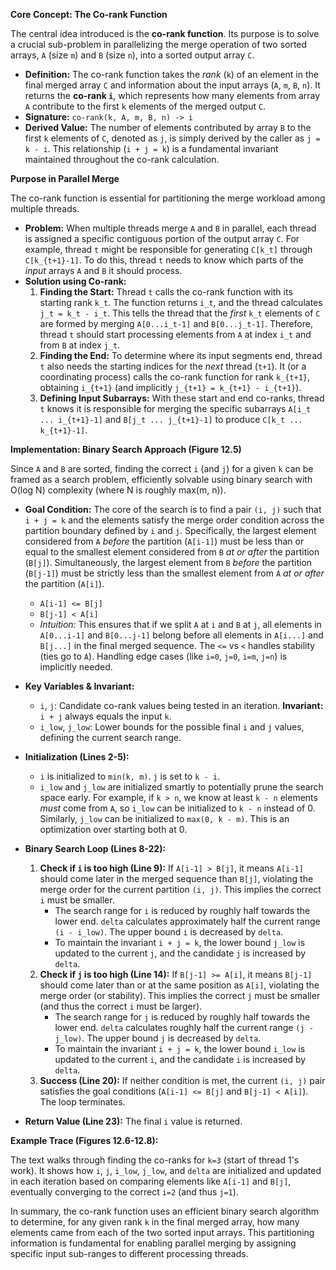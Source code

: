 **Core Concept: The Co-rank Function**

The central idea introduced is the **co-rank function**. Its purpose is to solve a crucial sub-problem in parallelizing the merge operation of two sorted arrays, `A` (size `m`) and `B` (size `n`), into a sorted output array `C`.

* **Definition:** The co-rank function takes the *rank* (`k`) of an element in the final merged array `C` and information about the input arrays (`A`, `m`, `B`, `n`). It returns the **co-rank `i`**, which represents how many elements from array `A` contribute to the first `k` elements of the merged output `C`.
* **Signature:** `co-rank(k, A, m, B, n) -> i`
* **Derived Value:** The number of elements contributed by array `B` to the first `k` elements of `C`, denoted as `j`, is simply derived by the caller as `j = k - i`. This relationship (`i + j = k`) is a fundamental invariant maintained throughout the co-rank calculation.

**Purpose in Parallel Merge**

The co-rank function is essential for partitioning the merge workload among multiple threads.

* **Problem:** When multiple threads merge `A` and `B` in parallel, each thread is assigned a specific contiguous portion of the output array `C`. For example, thread `t` might be responsible for generating `C[k_t]` through `C[k_{t+1}-1]`. To do this, thread `t` needs to know which parts of the *input* arrays `A` and `B` it should process.
* **Solution using Co-rank:**
    1.  **Finding the Start:** Thread `t` calls the co-rank function with its starting rank `k_t`. The function returns `i_t`, and the thread calculates `j_t = k_t - i_t`. This tells the thread that the *first* `k_t` elements of `C` are formed by merging `A[0...i_t-1]` and `B[0...j_t-1]`. Therefore, thread `t` should start processing elements from `A` at index `i_t` and from `B` at index `j_t`.
    2.  **Finding the End:** To determine where its input segments end, thread `t` also needs the starting indices for the *next* thread (`t+1`). It (or a coordinating process) calls the co-rank function for rank `k_{t+1}`, obtaining `i_{t+1}` (and implicitly `j_{t+1} = k_{t+1} - i_{t+1}`).
    3.  **Defining Input Subarrays:** With these start and end co-ranks, thread `t` knows it is responsible for merging the specific subarrays `A[i_t ... i_{t+1}-1]` and `B[j_t ... j_{t+1}-1]` to produce `C[k_t ... k_{t+1}-1]`.

**Implementation: Binary Search Approach (Figure 12.5)**

Since `A` and `B` are sorted, finding the correct `i` (and `j`) for a given `k` can be framed as a search problem, efficiently solvable using binary search with O(log N) complexity (where N is roughly max(m, n)).

* **Goal Condition:** The core of the search is to find a pair `(i, j)` such that `i + j = k` and the elements satisfy the merge order condition across the partition boundary defined by `i` and `j`. Specifically, the largest element considered from `A` *before* the partition (`A[i-1]`) must be less than or equal to the smallest element considered from `B` *at or after* the partition (`B[j]`). Simultaneously, the largest element from `B` *before* the partition (`B[j-1]`) must be strictly less than the smallest element from `A` *at or after* the partition (`A[i]`).
    * `A[i-1] <= B[j]`
    * `B[j-1] < A[i]`
    * *Intuition:* This ensures that if we split `A` at `i` and `B` at `j`, all elements in `A[0...i-1]` and `B[0...j-1]` belong before all elements in `A[i...]` and `B[j...]` in the final merged sequence. The `<=` vs `<` handles stability (ties go to `A`). Handling edge cases (like `i=0`, `j=0`, `i=m`, `j=n`) is implicitly needed.

* **Key Variables & Invariant:**
    * `i`, `j`: Candidate co-rank values being tested in an iteration. **Invariant:** `i + j` always equals the input `k`.
    * `i_low`, `j_low`: Lower bounds for the possible final `i` and `j` values, defining the current search range.

* **Initialization (Lines 2-5):**
    * `i` is initialized to `min(k, m)`. `j` is set to `k - i`.
    * `i_low` and `j_low` are initialized smartly to potentially prune the search space early. For example, if `k > n`, we know at least `k - n` elements *must* come from `A`, so `i_low` can be initialized to `k - n` instead of 0. Similarly, `j_low` can be initialized to `max(0, k - m)`. This is an optimization over starting both at 0.

* **Binary Search Loop (Lines 8-22):**
    1.  **Check if `i` is too high (Line 9):** If `A[i-1] > B[j]`, it means `A[i-1]` should come later in the merged sequence than `B[j]`, violating the merge order for the current partition `(i, j)`. This implies the correct `i` must be smaller.
        * The search range for `i` is reduced by roughly half towards the lower end. `delta` calculates approximately half the current range `(i - i_low)`. The upper bound `i` is decreased by `delta`.
        * To maintain the invariant `i + j = k`, the lower bound `j_low` is updated to the current `j`, and the candidate `j` is increased by `delta`.
    2.  **Check if `j` is too high (Line 14):** If `B[j-1] >= A[i]`, it means `B[j-1]` should come later than or at the same position as `A[i]`, violating the merge order (or stability). This implies the correct `j` must be smaller (and thus the correct `i` must be larger).
        * The search range for `j` is reduced by roughly half towards the lower end. `delta` calculates roughly half the current range `(j - j_low)`. The upper bound `j` is decreased by `delta`.
        * To maintain the invariant `i + j = k`, the lower bound `i_low` is updated to the current `i`, and the candidate `i` is increased by `delta`.
    3.  **Success (Line 20):** If neither condition is met, the current `(i, j)` pair satisfies the goal conditions (`A[i-1] <= B[j]` and `B[j-1] < A[i]`). The loop terminates.
* **Return Value (Line 23):** The final `i` value is returned.

**Example Trace (Figures 12.6-12.8):**

The text walks through finding the co-ranks for `k=3` (start of thread 1's work). It shows how `i`, `j`, `i_low`, `j_low`, and `delta` are initialized and updated in each iteration based on comparing elements like `A[i-1]` and `B[j]`, eventually converging to the correct `i=2` (and thus `j=1`).

In summary, the co-rank function uses an efficient binary search algorithm to determine, for any given rank `k` in the final merged array, how many elements came from each of the two sorted input arrays. This partitioning information is fundamental for enabling parallel merging by assigning specific input sub-ranges to different processing threads.